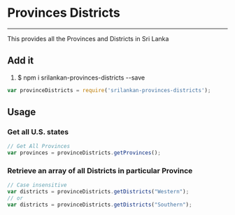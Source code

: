 # Provinces Districts
--------------
This provides all the Provinces and Districts in Sri Lanka

## Add it

1. $ npm i srilankan-provinces-districts --save
```javascript
var provinceDistricts = require('srilankan-provinces-districts');
```

## Usage

### Get all U.S. states
```javascript
// Get All Provinces 
var provinces = provinceDistricts.getProvinces();
```
### Retrieve an array of all Districts in particular Province
```javascript
// Case insensitive
var districts = provinceDistricts.getDistricts("Western");
// or 
var districts = provinceDistricts.getDistricts("Southern");
```

